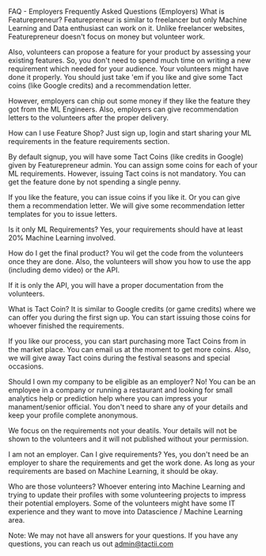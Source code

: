FAQ - Employers
Frequently Asked Questions (Employers)
What is Featurepreneur?
Featurepreneur is similar to freelancer but only Machine Learning and Data enthusiast can work on it. Unlike freelancer websites, Featurepreneur doesn't focus on money but volunteer work.

Also, volunteers can propose a feature for your product by assessing your existing features. So, you don't need to spend much time on writing a new requirement which needed for your audience. Your volunteers might have done it properly. You should just take 'em if you like and give some Tact coins (like Google credits) and a recommendation letter.

However, employers can chip out some money if they like the feature they got from the ML Engineers. Also, employers can give recommendation letters to the volunteers after the proper delivery.

How can I use Feature Shop?
Just sign up, login and start sharing your ML requirements in the feature requirements section. 

By default signup, you will have some Tact Coins (like credits in Google) given by Featurepreneur admin. You can assign some coins for each of your ML requirements. However, issuing Tact coins is not mandatory. You can get the feature done by not spending a single penny. 

If you like the feature, you can issue coins if you like it. Or you can give them a recommendation letter. We will give some recommendation letter templates for you to issue letters.

Is it only ML Requirements?
Yes, your requirements should have at least 20% Machine Learning involved. 

How do I get the final product? 
You wil get the code from the volunteers once they are done. Also, the volunteers will show you how to use the app (including demo video) or the API.

If it is only the API, you will have a proper documentation from the volunteers.

What is Tact Coin?
It is similar to Google credits (or game credits) where we can offer you during the first sign up. You can start issuing those coins for whoever finished the requirements.

If you like our process, you can start purchasing more Tact Coins from in the market place. You can email us at the moment to get more coins. Also, we will give away Tact coins during the festival seasons and special occasions.

Should I own my company to be eligible as an employer?
No! You can be an employee in a company or running a restaurant and looking for small analytics help or prediction help where you can impress your manament/senior official. You don't need to share any of your details and keep your profile complete anonymous.

We focus on the requirements not your deatils. Your details will not be shown to the volunteers and it will not published without your permission.

I am not an employer. Can I give requirements?
Yes, you don't need be an employer to share the requirements and get the work done. As long as your requirements are based on Machine Learning, it should be okay.

Who are those volunteers?
Whoever entering into Machine Learning and trying to update their profiles with some volunteering projects to impress their potential employers. Some of the volunteers might have some IT experience and they want to move into Datascience / Machine Learning area.

Note:
We may not have all answers for your questions. If you have any questions, you can reach us out admin@tactii.com

